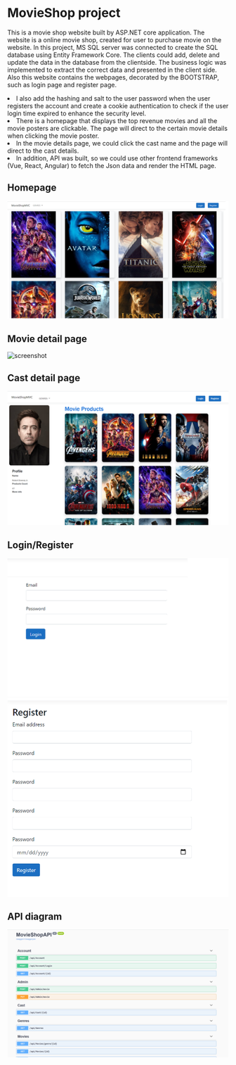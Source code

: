 # MovieShop project
This is a movie shop website built by ASP.NET core application. The website is a online movie shop, created for user to purchase movie on the website.
In this project, MS SQL server was connected to create the SQL database using Entity Framework Core. The clients could add, delete and update the data in the database from the clientside. 
The business logic was implemented to extract the correct data and presented in the client side. Also this website contains the webpages, decorated by the BOOTSTRAP, such as login page and register page. 
<li>I also add the hashing and salt to the user password when the user registers the account and create a cookie authentication to 
check if the user login time expired to enhance the security level. </li>
<li>There is a homepage that displays the top revenue movies and all the movie posters are clickable. The page will direct to the certain movie details when clicking the movie poster. </li>
<li>In the movie details page, we could click the cast name and the page will direct to the cast details.</li>
<li>In addition, API was built, so we could use other frontend frameworks (Vue, React, Angular) to fetch the Json data and render the HTML page.</li>

## Homepage 
![screenshot](Homepage.png)

## Movie detail page 
![screenshot](movieDetails.png)

## Cast detail page 
![screenshot](castDetails.png)

## Login/Register
![screenshot](login.png)
![screenshot](register.png)

## API diagram 
![screenshot](image.png)
